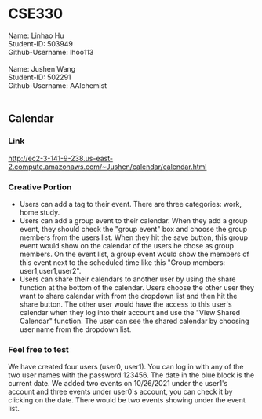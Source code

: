 # CSE330
<!-- REPLACE-THIS-TEXT-WITH-YOUR-NAME-STUDENT-ID-AND-GITHUB-USERNAME

REPLACE-THIS-TEXT-WITH-YOUR-PARTNERS-NAME-STUDENT-ID-AND-GITHUB-USERNAME -->

Name: Linhao Hu<br>
Student-ID: 503949<br>
Github-Username: lhoo113<br>
<br>
Name: Jushen Wang<br>
Student-ID: 502291<br>
Github-Username: AAlchemist<br>
<br>

## Calendar

### Link
http://ec2-3-141-9-238.us-east-2.compute.amazonaws.com/~Jushen/calendar/calendar.html

### Creative Portion
- Users can add a tag to their event. There are three categories: work, home study.
- Users can add a group event to their calendar. When they add a group event, they should check the "group event" box and choose the group members from the users list. When they hit the save button, this group event would show on the calendar of the users he chose as group members. On the event list, a group event would show the members of this event next to the scheduled time like this "Group members: user1,user1,user2".
- Users can share their calendars to another user by using the share function at the bottom of the calendar. Users choose the other user they want to share calendar with from the dropdown list and then hit the share button. The other user would have the access to this user's calendar when they log into their account and use the "View Shared Calendar" function. The user can see the shared calendar by choosing user name from the dropdown list.

### Feel free to test
We have created four users (user0, user1). You can log in with any of the two user names with the password 123456.
The date in the blue block is the current date.
We added two events on 10/26/2021 under the user1's account and three events under user0's account, you can check it by clicking on the date. There would be two events showing under the event list.
